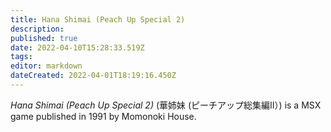 ```yaml
---
title: Hana Shimai (Peach Up Special 2)
description: 
published: true
date: 2022-04-10T15:28:33.519Z
tags: 
editor: markdown
dateCreated: 2022-04-01T18:19:16.450Z
---
```


_Hana Shimai (Peach Up Special 2)_ (<span lang='ja'>華姉妹 (ピーチアップ総集編II）</span>) is a MSX game published in 1991 by Momonoki House.

